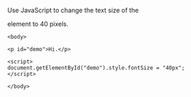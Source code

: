 Use JavaScript to change the text size of the <p> element to 40 pixels.

    <body>
    
    <p id="demo">Hi.</p>
    
    <script>
    document.getElementById("demo").style.fontSize = "40px";
    </script>
    
    </body>
